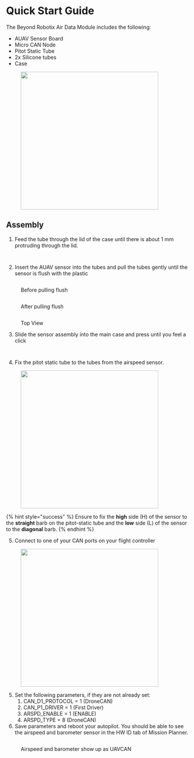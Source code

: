 # Quick Start Guide

The Beyond Robotix Air Data Module includes the following:

* AUAV Sensor Board
* Micro CAN Node
* Pitot Static Tube
* 2x Silicone tubes
* Case

<figure><img src="../.gitbook/assets/ADM_bundle_edited-Photoroom.jpg" alt="" width="375"><figcaption></figcaption></figure>

## Assembly

1. Feed the tube through the lid of the case until there is about 1 mm protruding through the lid.&#x20;

<div><figure><img src="../.gitbook/assets/IMG_1193 (1).JPG" alt=""><figcaption></figcaption></figure> <figure><img src="../.gitbook/assets/IMG_1194 (1).JPG" alt=""><figcaption></figcaption></figure></div>

2. Insert the AUAV sensor into the tubes and pull the tubes gently until the sensor is flush with the plastic

<div><figure><img src="../.gitbook/assets/IMG_1195.JPG" alt=""><figcaption><p>Before pulling flush</p></figcaption></figure> <figure><img src="../.gitbook/assets/IMG_1197.JPG" alt=""><figcaption><p>After pulling flush</p></figcaption></figure> <figure><img src="../.gitbook/assets/IMG_1198.JPG" alt=""><figcaption><p>Top View</p></figcaption></figure></div>

3. Slide the sensor assembly into the main case and press until you feel a click

<div><figure><img src="../.gitbook/assets/IMG_1199 (1).JPG" alt=""><figcaption></figcaption></figure> <figure><img src="../.gitbook/assets/IMG_1202 (1).JPG" alt=""><figcaption></figcaption></figure></div>

4. Fix the pitot static tube to the tubes from the airspeed sensor.&#x20;

<figure><img src="../.gitbook/assets/Hoses.png" alt="" width="375"><figcaption></figcaption></figure>

{% hint style="success" %}
Ensure to fix the **high** side (H) of the sensor to the **straight** barb on the pitot-static tube and the **low** side (L) of the sensor to the **diagonal** barb.
{% endhint %}

5. Connect to one of your CAN ports on your flight controller

<figure><img src="../.gitbook/assets/Connected.png" alt="" width="375"><figcaption></figcaption></figure>

5. Set the following parameters, if they are not already set:
   1. CAN\_D1\_PROTOCOL = 1 (DroneCAN)
   2. CAN\_P1\_DRIVER = 1 (First Driver)
   3. ARSPD\_ENABLE = 1 (ENABLE)
   4. ARSPD\_TYPE = 8 (DroneCAN)
6. Save parameters and reboot your autopilot. You should be able to see the airspeed and barometer sensor in the HW ID tab of Mission Planner.

<figure><img src="../.gitbook/assets/MP.png" alt=""><figcaption><p>Airspeed and barometer show up as UAVCAN</p></figcaption></figure>

